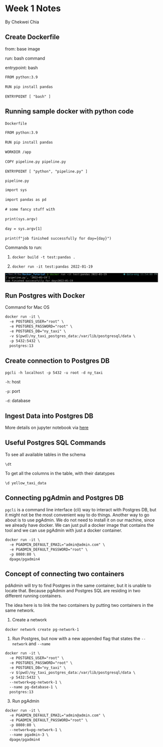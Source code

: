 # Week 1 Notes
By Chekwei Chia

## Create Dockerfile
from: base image

run: bash command

entrypoint: bash
```
FROM python:3.9

RUN pip install pandas

ENTRYPOINT [ "bash" ]
```

## Running sample docker with python code

`Dockerfile`
```
FROM python:3.9

RUN pip install pandas

WORKDIR /app

COPY pipeline.py pipeline.py

ENTRYPOINT [ "python", "pipeline.py" ]
```

`pipeline.py`

```
import sys

import pandas as pd

# some fancy stuff with 

print(sys.argv)

day = sys.argv[1]

print(f"job finished successfully for day={day}")
```

Commands to run:

1. `docker build -t test:pandas .`

2. `docker run -it test:pandas 2022-01-19`

<img src="image/output1.png">

## Run Postgres with Docker
Command for Mac OS

```
docker run -it \
  -e POSTGRES_USER="root" \
  -e POSTGRES_PASSWORD="root" \
  -e POSTGRES_DB="ny_taxi" \
  -v $(pwd)/ny_taxi_postgres_data:/var/lib/postgresql/data \
  -p 5432:5432 \
  postgres:13
```

## Create connection to Postgres DB
`pgcli -h localhost -p 5432 -u root -d ny_taxi`

`-h`: host

`-p`: port

`-d`: database


## Ingest Data into Postgres DB
More details on jupyter notebook via [here](https://github.com/chekwei4/data-eng-zoomcamp/blob/master/Docker_Tutorial/upload-data-chekwei.ipynb)

## Useful Postgres SQL Commands 

To see all available tables in the schema

`\dt`


To get all the columns in the table, with their datatypes

`\d yellow_taxi_data` 

## Connecting pgAdmin and Postgres DB
`pgcli` is a command line interface (cli) way to interact with Postgres DB, but it might not be the most convenient way to do things. Another way to go about is to use pgAdmin. We do not need to install it on our machine, since we already have docker. We can just pull a docker image that contains the tool and we can use pgAdmin with just a docker container.

```
docker run -it \
  -e PGADMIN_DEFAULT_EMAIL="admin@admin.com" \
  -e PGADMIN_DEFAULT_PASSWORD="root" \
  -p 8080:80 \
  dpage/pgadmin4
```

## Concept of connecting two containers
pdAdmin will try to find Postgres in the same container, but it is unable to locate that. Because pgAdmin and Postgres SQL are residing in two different running containers.

The idea here is to link the two containers by putting two containers in the same network.

1. Create a network 

`docker network create pg-network-1`
  

1. Run Postgres, but now with a new appended flag that states the `--network` and `--name`

```
docker run -it \
  -e POSTGRES_USER="root" \
  -e POSTGRES_PASSWORD="root" \
  -e POSTGRES_DB="ny_taxi" \
  -v $(pwd)/ny_taxi_postgres_data:/var/lib/postgresql/data \
  -p 5432:5432 \
  --network=pg-network-1 \
  --name pg-database-1 \
  postgres:13
```


3. Run pgAdmin

```
docker run -it \
  -e PGADMIN_DEFAULT_EMAIL="admin@admin.com" \
  -e PGADMIN_DEFAULT_PASSWORD="root" \
  -p 8080:80 \
  --network=pg-network-1 \
  --name pgadmin-3 \
  dpage/pgadmin4
```